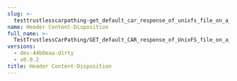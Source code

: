 ```yaml
---
slug: >-
  testtrustlesscarpathing-get_default_car_response_of_unixfs_file_on_a_path_with_hamt-sharded_directory_(format=car)-header_content-disposition
name: Header Content-Disposition
full_name: >-
  TestTrustlessCarPathing/GET_default_CAR_response_of_UnixFS_file_on_a_path_with_HAMT-sharded_directory_(format=car)/Header_Content-Disposition
versions:
  - dev-44b0eaa-dirty
  - v0.0.2
title: Header Content-Disposition
---
```


